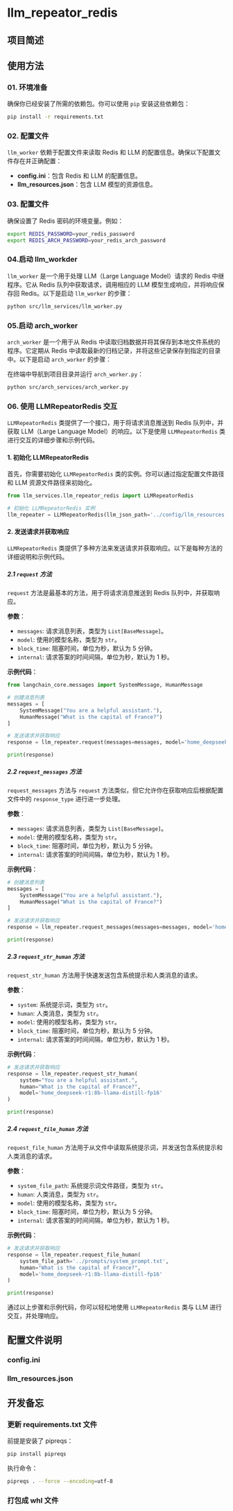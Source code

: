 # llm_repeator_redis

## 项目简述

## 使用方法

### 01. 环境准备

确保你已经安装了所需的依赖包。你可以使用 `pip` 安装这些依赖包：

```bash
pip install -r requirements.txt
```

### 02. 配置文件 

`llm_worker` 依赖于配置文件来读取 Redis 和 LLM 的配置信息。确保以下配置文件存在并正确配置：

- **config.ini**：包含 Redis 和 LLM 的配置信息。
- **llm_resources.json**：包含 LLM 模型的资源信息。

### 03. 配置文件 

确保设置了 Redis 密码的环境变量。例如：

```bash
export REDIS_PASSWORD=your_redis_password
export REDIS_ARCH_PASSWORD=your_redis_arch_password
```

### 04.启动 llm_workder

`llm_worker` 是一个用于处理 LLM（Large Language Model）请求的 Redis 中继程序。它从 Redis 队列中获取请求，调用相应的 LLM 模型生成响应，并将响应保存回 Redis。以下是启动 `llm_worker` 的步骤：

```bash
python src/llm_services/llm_worker.py
```

### 05.启动 arch_worker

`arch_worker` 是一个用于从 Redis 中读取归档数据并将其保存到本地文件系统的程序。它定期从 Redis 中读取最新的归档记录，并将这些记录保存到指定的目录中。以下是启动 `arch_worker` 的步骤：

在终端中导航到项目目录并运行 `arch_worker.py`：

```bash
python src/arch_services/arch_worker.py
```

### 06. 使用 LLMRepeatorRedis 交互

`LLMRepeatorRedis` 类提供了一个接口，用于将请求消息推送到 Redis 队列中，并获取 LLM（Large Language Model）的响应。以下是使用 `LLMRepeatorRedis` 类进行交互的详细步骤和示例代码。

#### 1. 初始化 LLMRepeatorRedis

首先，你需要初始化 `LLMRepeatorRedis` 类的实例。你可以通过指定配置文件路径和 LLM 资源文件路径来初始化。

```python
from llm_services.llm_repeator_redis import LLMRepeatorRedis

# 初始化 LLMRepeatorRedis 实例
llm_repeater = LLMRepeatorRedis(llm_json_path='../config/llm_resources.json', config_path='../config/config.ini')
```


#### 2. 发送请求并获取响应

`LLMRepeatorRedis` 类提供了多种方法来发送请求并获取响应。以下是每种方法的详细说明和示例代码。

##### 2.1 `request` 方法

`request` 方法是最基本的方法，用于将请求消息推送到 Redis 队列中，并获取响应。

**参数**：
- `messages`: 请求消息列表，类型为 `List[BaseMessage]`。
- `model`: 使用的模型名称，类型为 `str`。
- `block_time`: 阻塞时间，单位为秒，默认为 5 分钟。
- `internal`: 请求答案的时间间隔，单位为秒，默认为 1 秒。

**示例代码**：

```python
from langchain_core.messages import SystemMessage, HumanMessage

# 创建消息列表
messages = [
    SystemMessage("You are a helpful assistant."),
    HumanMessage("What is the capital of France?")
]

# 发送请求并获取响应
response = llm_repeater.request(messages=messages, model='home_deepseek-r1:8b-llama-distill-fp16')

print(response)
```


##### 2.2 `request_messages` 方法

`request_messages` 方法与 `request` 方法类似，但它允许你在获取响应后根据配置文件中的 `response_type` 进行进一步处理。

**参数**：
- `messages`: 请求消息列表，类型为 `List[BaseMessage]`。
- `model`: 使用的模型名称，类型为 `str`。
- `block_time`: 阻塞时间，单位为秒，默认为 5 分钟。
- `internal`: 请求答案的时间间隔，单位为秒，默认为 1 秒。

**示例代码**：

```python
# 创建消息列表
messages = [
    SystemMessage("You are a helpful assistant."),
    HumanMessage("What is the capital of France?")
]

# 发送请求并获取响应
response = llm_repeater.request_messages(messages=messages, model='home_deepseek-r1:8b-llama-distill-fp16')

print(response)
```


##### 2.3 `request_str_human` 方法

`request_str_human` 方法用于快速发送包含系统提示和人类消息的请求。

**参数**：
- `system`: 系统提示词，类型为 `str`。
- `human`: 人类消息，类型为 `str`。
- `model`: 使用的模型名称，类型为 `str`。
- `block_time`: 阻塞时间，单位为秒，默认为 5 分钟。
- `internal`: 请求答案的时间间隔，单位为秒，默认为 1 秒。

**示例代码**：

```python
# 发送请求并获取响应
response = llm_repeater.request_str_human(
    system="You are a helpful assistant.",
    human="What is the capital of France?",
    model='home_deepseek-r1:8b-llama-distill-fp16'
)

print(response)
```


##### 2.4 `request_file_human` 方法

`request_file_human` 方法用于从文件中读取系统提示词，并发送包含系统提示和人类消息的请求。

**参数**：
- `system_file_path`: 系统提示词文件路径，类型为 `str`。
- `human`: 人类消息，类型为 `str`。
- `model`: 使用的模型名称，类型为 `str`。
- `block_time`: 阻塞时间，单位为秒，默认为 5 分钟。
- `internal`: 请求答案的时间间隔，单位为秒，默认为 1 秒。

**示例代码**：

```python
# 发送请求并获取响应
response = llm_repeater.request_file_human(
    system_file_path='../prompts/system_prompt.txt',
    human="What is the capital of France?",
    model='home_deepseek-r1:8b-llama-distill-fp16'
)

print(response)
```


通过以上步骤和示例代码，你可以轻松地使用 `LLMRepeatorRedis` 类与 LLM 进行交互，并处理响应。

## 配置文件说明

### config.ini

### llm_resources.json

## 开发备忘

### 更新 requirements.txt 文件

前提是安装了 pipreqs：
```bash
pip install pipreqs
```

执行命令：
```bash
pipreqs . --force --encoding=utf-8
```

### 打包成 whl 文件
```bash
```
